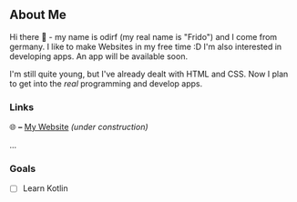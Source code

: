 ## About Me

Hi there 👋 - my name is odirf (my real name is "Frido") and I come from germany.
I like to make Websites in my free time :D
I'm also interested in developing apps. An app will be available soon.

I'm still quite young, but I've already dealt with HTML and CSS.
Now I plan to get into the *real* programming and develop apps.

### Links

🌐 **–** [My Website](website) *(under construction)*


...

### Goals
- [ ] Learn Kotlin


[website]: https://odirf.de/
